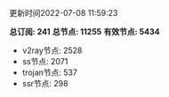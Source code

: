 更新时间2022-07-08 11:59:23

**总订阅: 241**
**总节点: 11255**
**有效节点: 5434**
- v2ray节点: 2528
- ss节点: 2071
- trojan节点: 537
- ssr节点: 298
